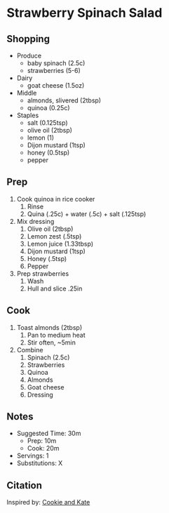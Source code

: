 # Strawberry Spinach Salad

## Shopping

- Produce
    - baby spinach (2.5c)
    - strawberries (5-6)
- Dairy
    - goat cheese (1.5oz)
- Middle
    - almonds, slivered (2tbsp)
    - quinoa (0.25c)
- Staples
    - salt (0.125tsp)
    - olive oil (2tbsp)
    - lemon (1)
    - Dijon mustard (1tsp)
    - honey (0.5tsp)
    - pepper

## Prep

1. Cook quinoa in rice cooker
    1. Rinse
    1. Quina (.25c) + water (.5c) + salt (.125tsp)
1. Mix dressing
    1. Olive oil (2tbsp)
    1. Lemon zest (.5tsp)
    1. Lemon juice (1.33tbsp)
    1. Dijon mustard (1tsp)
    1. Honey (.5tsp)
    1. Pepper
1. Prep strawberries
    1. Wash
    1. Hull and slice .25in

## Cook

1. Toast almonds (2tbsp)
    1. Pan to medium heat
    1. Stir often, ~5min
1. Combine
    1. Spinach (2.5c)
    1. Strawberries
    1. Quinoa
    1. Almonds
    1. Goat cheese
    1. Dressing

## Notes

- Suggested Time: 30m
    - Prep: 10m
    - Cook: 20m
- Servings: 1
- Substitutions: X

## Citation

Inspired by:
[Cookie and Kate](https://cookieandkate.com/strawberry-and-spinach-salad-with-quinoa-and-goat-cheese/)
